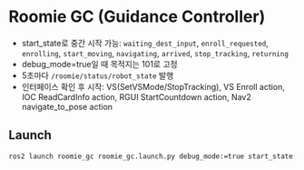 # Roomie GC (Guidance Controller)

- start_state로 중간 시작 가능: `waiting_dest_input`, `enroll_requested`, `enrolling`, `start_moving`, `navigating`, `arrived`, `stop_tracking`, `returning`
- debug_mode=true일 때 목적지는 101로 고정
- 5초마다 `/roomie/status/robot_state` 발행
- 인터페이스 확인 후 시작: VS(SetVSMode/StopTracking), VS Enroll action, IOC ReadCardInfo action, RGUI StartCountdown action, Nav2 navigate_to_pose action

## Launch
```bash
ros2 launch roomie_gc roomie_gc.launch.py debug_mode:=true start_state:=waiting_dest_input
```




